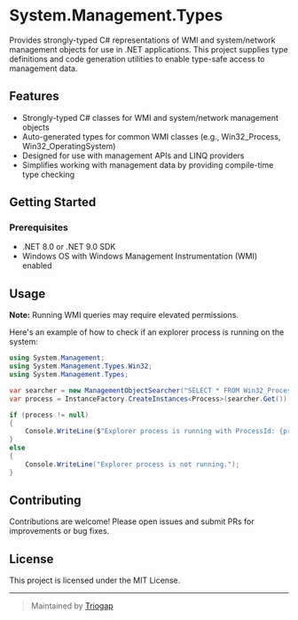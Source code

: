 # System.Management.Types

Provides strongly-typed C# representations of WMI and system/network management objects for use in .NET applications. This project supplies type definitions and code generation utilities to enable type-safe access to management data.

## Features

- Strongly-typed C# classes for WMI and system/network management objects
- Auto-generated types for common WMI classes (e.g., Win32_Process, Win32_OperatingSystem)
- Designed for use with management APIs and LINQ providers
- Simplifies working with management data by providing compile-time type checking

## Getting Started

### Prerequisites

- .NET 8.0 or .NET 9.0 SDK
- Windows OS with Windows Management Instrumentation (WMI) enabled

## Usage

**Note:** Running WMI queries may require elevated permissions.

Here's an example of how to check if an explorer process is running on the system:

```csharp
using System.Management;
using System.Management.Types.Win32;
using System.Management.Types;

var searcher = new ManagementObjectSearcher("SELECT * FROM Win32_Process WHERE Name LIKE 'Explorer%'");
var process = InstanceFactory.CreateInstances<Process>(searcher.Get()).FirstOrDefault();

if (process != null)
{
    Console.WriteLine($"Explorer process is running with ProcessId: {process.ProcessId}");
}
else
{
    Console.WriteLine("Explorer process is not running.");
}
```

## Contributing

Contributions are welcome! Please open issues and submit PRs for improvements or bug fixes.

## License

This project is licensed under the MIT License.

---

> Maintained by [Triogap](https://github.com/Triogap)